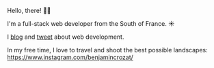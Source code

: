 Hello, there! 👋🏻

I'm a full-stack web developer from the South of France. ☀️

I [blog](https://benjamincrozat.com) and [tweet](https://twitter.com/benjamincrozat) about web development.

In my free time, I love to travel and shoot the best possible landscapes: https://www.instagram.com/benjamincrozat/

